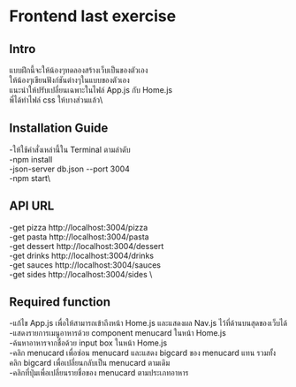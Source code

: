# Frontend last exercise

## Intro

แบบฝึกนี้จะให้น้องๆทดลองสร้างเว็บเป็นของตัวเอง\
ให้น้องๆเขียนฟังก์ชันต่างๆในแบบของตัวเอง\
แนะนำให้ปรับเปลี่ยนเฉพาะในไฟล์ App.js กับ Home.js\
พี่ได้ทำไฟล์ css ให้บางส่วนแล้ว\

## Installation Guide

-ให้ใช้คำสั่งเหล่านี้ใน Terminal ตามลำดับ\
-npm install\
-json-server db.json --port 3004\
-npm start\

## API URL

-get pizza http://localhost:3004/pizza \
-get pasta http://localhost:3004/pasta \
-get dessert http://localhost:3004/dessert \
-get drinks http://localhost:3004/drinks \
-get sauces http://localhost:3004/sauces \
-get sides http://localhost:3004/sides \

## Required function

-แก้ไข App.js เพื่อให้สามารถเข้าถึงหน้า Home.js และแสดงผล Nav.js ไว้ที่ด้านบนสุดของเว็บได้\
-แสดงรายการเมนูอาหารด้วย component menucard ในหน้า Home.js\
-ค้นหาอาหารจากชื่อด้วย input box ในหน้า Home.js\
-คลิก menucard เพื่อซ่อน menucard และแสดง bigcard ของ menucard แทน รวมทั้งคลิก bigcard เพื่อเปลี่ยนกลับเป็น menucard ตามเดิม\
-คลิกที่ปุ่มเพื่อเปลี่ยนรายชื่อของ menucard ตามประเภทอาหาร
